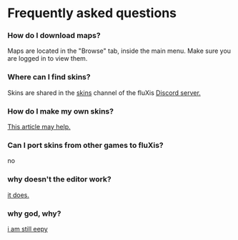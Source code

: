 # Frequently asked questions

### How do I download maps?

Maps are located in the "Browse" tab, inside the main menu. Make sure you are logged in to view them.

### Where can I find skins?

Skins are shared in the [skins](https://discord.com/channels/994666749570076764/1158141048321749072) channel of the fluXis [Discord server.](https://discord.gg/XKNqkHzsr7)

### How do I make my own skins?

[This article may help.](/wiki/skinning)

### Can I port skins from other games to fluXis?

no

### why doesn't the editor work?

[it does.](/wiki/editor)

### why god, why?

[i am still eepy](https://youtu.be/H76_uW1Fnso?si=7ZpzfZaDK0FeiuZN&t=284)